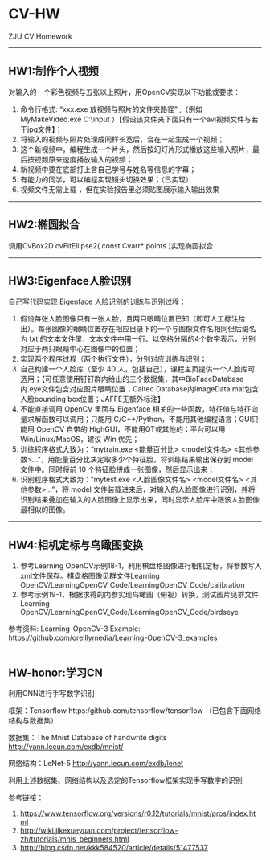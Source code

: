 # CV-HW
ZJU CV Homework

---
## HW1:制作个人视频
对输入的一个彩色视频与五张以上照片，用OpenCV实现以下功能或要求：
1. 命令行格式: “xxx.exe 放视频与照片的文件夹路径” ,（例如 MyMakeVideo.exe C:\input ）【假设该文件夹下面只有一个avi视频文件与若干jpg文件】；
2. 将输入的视频与照片处理成同样长宽后，合在一起生成一个视频；
3. 这个新视频中，编程生成一个片头，然后按幻灯片形式播放这些输入照片，最后按视频原来速度播放输入的视频；
4. 新视频中要在底部打上含自己学号与姓名等信息的字幕；
5. 有能力的同学，可以编程实现镜头切换效果；（已实现）
6. 视频文件无需上载 ，但在实验报告里必须贴图展示输入输出效果

---
## HW2:椭圆拟合
调用CvBox2D cvFitEllipse2( const Cvarr* points )实现椭圆拟合

---
## HW3:Eigenface人脸识别
自己写代码实现 Eigenface 人脸识别的训练与识别过程：
1. 假设每张人脸图像只有一张人脸，且两只眼睛位置已知（即可人工标注给出）。每张图像的眼睛位置存在相应目录下的一个与图像文件名相同但后缀名为 txt 的文本文件里，文本文件中用一行、以空格分隔的4个数字表示，分别对应于两只眼睛中心在图像中的位置；
2. 实现两个程序过程（两个执行文件），分别对应训练与识别；
3. 自己构建一个人脸库（至少 40 人，包括自己），课程主页提供一个人脸库可选用；【可任意使用钉钉群内给出的三个数据集，其中BioFaceDatabase内.eye文件包含对应图片眼睛位置；Caltec Database内ImageData.mat包含人脸bounding box位置；JAFFE无额外标注】
4. 不能直接调用 OpenCV 里面与 Eigenface 相关的一些函数，特征值与特征向量求解函数可以调用；只能用 C/C++/Python，不能用其他编程语言；GUI只能用 OpenCV 自带的 HighGUI，不能用QT或其他的；平台可以用 Win/Linux/MacOS，建议 Win 优先；
5. 训练程序格式大致为：“mytrain.exe <能量百分比> <model文件名> <其他参数>…”，用能量百分比决定取多少个特征脸，将训练结果输出保存到 model 文件中。同时将前 10 个特征脸拼成一张图像，然后显示出来；
6. 识别程序格式大致为：“mytest.exe <人脸图像文件名> <model文件名> <其他参数>…”，将 model 文件装载进来后，对输入的人脸图像进行识别，并将识别结果叠加在输入的人脸图像上显示出来，同时显示人脸库中跟该人脸图像最相似的图像。

---
## HW4:相机定标与鸟瞰图变换
1. 参考Learning OpenCV示例18-1，利用棋盘格图像进行相机定标，将参数写入xml文件保存。棋盘格图像见群文件Learning OpenCV/LearningOpenCV_Code/LearningOpenCV_Code/calibration
2. 参考示例19-1，根据求得的内参实现鸟瞰图（俯视）转换，测试图片见群文件Learning OpenCV/LearningOpenCV_Code/LearningOpenCV_Code/birdseye

参考资料:
Learning-OpenCV-3 Example: https://github.com/oreillymedia/Learning-OpenCV-3_examples

---
## HW-honor:学习CN
利用CNN进行手写数字识别

框架：Tensorflow https:/github.com/tensorflow/tensorflow （已包含下面网络结构与数据集）

数据集：The Mnist Database of handwrite digits http://yann.lecun.com/exdb/mnist/

网络结构：LeNet-5 http://yann.lecun.com/exdb/lenet

利用上述数据集、网络结构以及选定的Tensorflow框架实现手写数字的识别

参考链接：
1. https://www.tensorflow.org/versions/r0.12/tutorials/mnist/pros/index.html
2. http://wiki.jikexueyuan.com/project/tensorflow-zh/tutorials/mnis_beginners.html
3. http://blog.csdn.net/kkk584520/article/details/51477537
